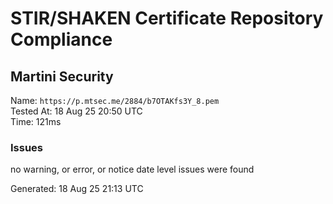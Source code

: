 # STIR/SHAKEN Certificate Repository Compliance

## Martini Security

Name: `https://p.mtsec.me/2884/b7OTAKfs3Y_8.pem`\
Tested At: 18 Aug 25 20:50 UTC\
Time: 121ms

### Issues

no warning, or error, or notice date level issues were found

Generated: 18 Aug 25 21:13 UTC